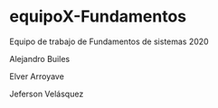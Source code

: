 # equipoX-Fundamentos
Equipo de trabajo de Fundamentos de sistemas 2020

Alejandro Builes

Elver Arroyave

Jeferson Velásquez 
